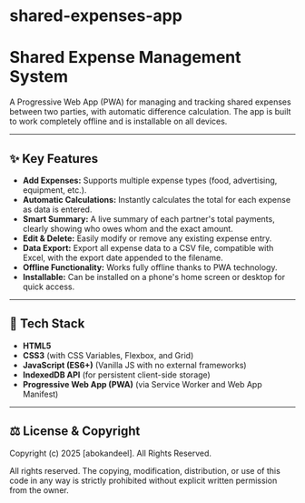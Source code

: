 # shared-expenses-app
# Shared Expense Management System

A Progressive Web App (PWA) for managing and tracking shared expenses between two parties, with automatic difference calculation. The app is built to work completely offline and is installable on all devices.

---

## ✨ Key Features

* **Add Expenses:** Supports multiple expense types (food, advertising, equipment, etc.).
* **Automatic Calculations:** Instantly calculates the total for each expense as data is entered.
* **Smart Summary:** A live summary of each partner's total payments, clearly showing who owes whom and the exact amount.
* **Edit & Delete:** Easily modify or remove any existing expense entry.
* **Data Export:** Export all expense data to a CSV file, compatible with Excel, with the export date appended to the filename.
* **Offline Functionality:** Works fully offline thanks to PWA technology.
* **Installable:** Can be installed on a phone's home screen or desktop for quick access.

---

## 🚀 Tech Stack

* **HTML5**
* **CSS3** (with CSS Variables, Flexbox, and Grid)
* **JavaScript (ES6+)** (Vanilla JS with no external frameworks)
* **IndexedDB API** (for persistent client-side storage)
* **Progressive Web App (PWA)** (via Service Worker and Web App Manifest)

---

## ⚖️ License & Copyright

Copyright (c) 2025 [abokandeel]. All Rights Reserved.

All rights reserved. The copying, modification, distribution, or use of this code in any way is strictly prohibited without explicit written permission from the owner.
